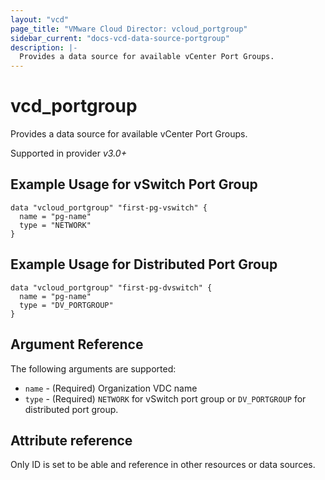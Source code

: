 ```yaml
---
layout: "vcd"
page_title: "VMware Cloud Director: vcloud_portgroup"
sidebar_current: "docs-vcd-data-source-portgroup"
description: |-
  Provides a data source for available vCenter Port Groups.
---
```


# vcd\_portgroup

Provides a data source for available vCenter Port Groups.

Supported in provider *v3.0+*


## Example Usage for vSwitch Port Group

```hcl
data "vcloud_portgroup" "first-pg-vswitch" {
  name = "pg-name"
  type = "NETWORK"
}
```

## Example Usage for Distributed Port Group

```hcl
data "vcloud_portgroup" "first-pg-dvswitch" {
  name = "pg-name"
  type = "DV_PORTGROUP"
}
```

## Argument Reference

The following arguments are supported:

* `name` - (Required) Organization VDC name
* `type` - (Required) `NETWORK` for vSwitch port group or `DV_PORTGROUP` for distributed port group.

## Attribute reference

Only ID is set to be able and reference in other resources or data sources.
